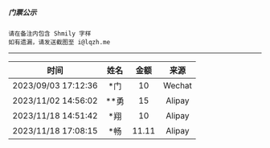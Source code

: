 
##### 门票公示

```
请在备注内包含 Shmily 字样
如有遗漏，请发送截图至 i@lqzh.me
```


<hr />


| 时间 | 姓名 | 金额 | 来源 |
| :---: | :---: | :---: | :---: |
| 2023/09/03 17:12:36 | *门 | 10 | Wechat |
| 2023/11/02 14:56:02 | **勇 | 15 | Alipay |
| 2023/11/18 14:51:42 | *翔 | 10 | Alipay |
| 2023/11/18 17:08:15 | *畅 | 11.11 | Alipay |
